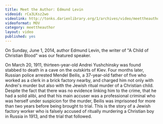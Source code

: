 ```yaml
---
title: Meet the Author: Edmund Levin
videoid: rCa3LKsz2wo
videolink: http://tonks.darienlibrary.org/1/archives/video/meettheauthor/20140601_edmund_levin.mov
videoformat: MOV
category: meettheauthor
layout: video
published: yes
---
```


On Sunday, June 1, 2014, author Edmund Levin, the writer of "A Child of Christian Blood" was our featured speaker. 

On March 20, 1911, thirteen-year-old Andrei Yushchinsky was found stabbed to death in a cave on the outskirts of Kiev. Four months later, Russian police arrested Mendel Beilis, a 37-year-old father of five who worked as a clerk in a brick factory nearby, and charged him not only with Andrei's murder but also with the Jewish ritual murder of a Christian child. Despite the fact that there was no evidence linking him to the crime, that he had a solid alibi, and that his main accuser was a professional criminal who was herself under suspicion for the murder, Beilis was imprisoned for more than two years before being brought to trial. This is the story of a Jewish factory worker who is falsely accused of ritually murdering a Christian boy in Russia in 1913, and the trial that followed.